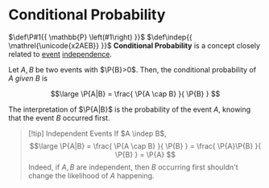 # Conditional Probability

$\def\P#1{{ \mathbb{P} \left(#1\right) }}$
$\def\indep{{ \mathrel{\unicode{x2AEB}} }}$
**Conditional Probability** is a concept closely related to [event](/Probability/Discrete%20Probability/Probability%20Space.md#Events) [independence](/Probability/Discrete%20Probability/Independence.md).

Let $A,B$ be two events with $\P{B}>0$. Then, the conditional probability of $A$ *given* $B$ is

$$\large
	\P{A|B} = \frac{ \P{A \cap B} }{ \P{B} }
$$

The interpretation of $\P{A|B}$ is the probability of the event $A$, knowing that the event $B$ occurred first.

> [!tip] Independent Events
> If $A \indep B$,
> $$\large
> 	\P{A|B} = \frac{ \P{A \cap B} }{ \P{B} }
> 	= \frac{ \P{A}\P{B} }{ \P{B} }
> 	= \P{A}
> $$
> Indeed, if $A,B$ are independent, then $B$ occurring first shouldn't change the likelihood of $A$ happening.
